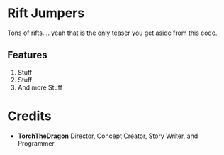 # **Rift Jumpers**
Tons of rifts.... yeah that is the only teaser you get aside from this code.

## Features
1. Stuff
2. Stuff
3. And more Stuff

# Credits
- **TorchTheDragon** Director, Concept Creator, Story Writer, and Programmer

<!-- 
Only commenting these for now as this may not be the final case later on.

- **Merricide** Significant Other (lol), Story Writer, Co-Director
- **Azazel_Konikai** Artist
- **Axylus** Musician
-->
